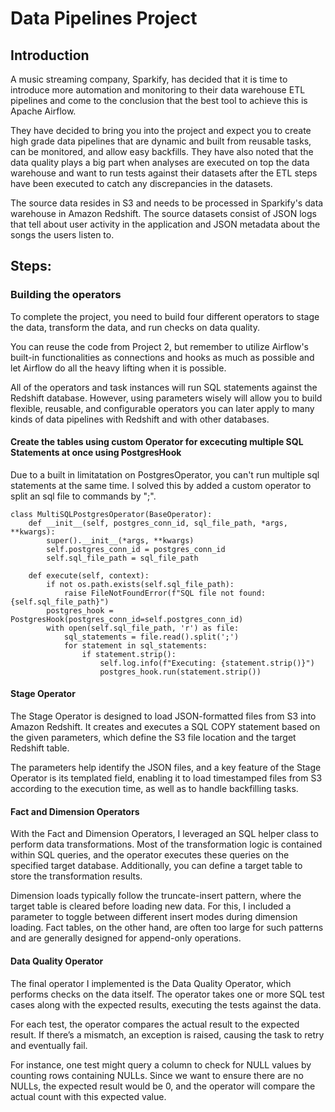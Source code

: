 # Data Pipelines Project


## Introduction
A music streaming company, Sparkify, has decided that it is time to introduce more automation and monitoring to their data warehouse ETL pipelines and come to the conclusion that the best tool to achieve this is Apache Airflow.

They have decided to bring you into the project and expect you to create high grade data pipelines that are dynamic and built from reusable tasks, can be monitored, and allow easy backfills. They have also noted that the data quality plays a big part when analyses are executed on top the data warehouse and want to run tests against their datasets after the ETL steps have been executed to catch any discrepancies in the datasets.

The source data resides in S3 and needs to be processed in Sparkify's data warehouse in Amazon Redshift. The source datasets consist of JSON logs that tell about user activity in the application and JSON metadata about the songs the users listen to.


## Steps:
### Building the operators
To complete the project, you need to build four different operators to stage the data, transform the data, and run checks on data quality.

You can reuse the code from Project 2, but remember to utilize Airflow's built-in functionalities as connections and hooks as much as possible and let Airflow do all the heavy lifting when it is possible.

All of the operators and task instances will run SQL statements against the Redshift database. However, using parameters wisely will allow you to build flexible, reusable, and configurable operators you can later apply to many kinds of data pipelines with Redshift and with other databases.

#### Create the tables using custom Operator for excecuting multiple SQL Statements at once using PostgresHook
Due to a built in limitatation on PostgresOperator, you can't run multiple sql statements at the same time.
I solved this by added a custom operator to split an sql file to commands by ";". 
```
class MultiSQLPostgresOperator(BaseOperator):
    def __init__(self, postgres_conn_id, sql_file_path, *args, **kwargs):
        super().__init__(*args, **kwargs)
        self.postgres_conn_id = postgres_conn_id
        self.sql_file_path = sql_file_path

    def execute(self, context):
        if not os.path.exists(self.sql_file_path):
            raise FileNotFoundError(f"SQL file not found: {self.sql_file_path}")
        postgres_hook = PostgresHook(postgres_conn_id=self.postgres_conn_id)
        with open(self.sql_file_path, 'r') as file:
            sql_statements = file.read().split(';')
            for statement in sql_statements:
                if statement.strip():
                    self.log.info(f"Executing: {statement.strip()}")
                    postgres_hook.run(statement.strip())
```

#### Stage Operator
The Stage Operator is designed to load JSON-formatted files from S3 into Amazon Redshift. It creates and executes a SQL COPY statement based on the given parameters, which define the S3 file location and the target Redshift table.

The parameters help identify the JSON files, and a key feature of the Stage Operator is its templated field, enabling it to load timestamped files from S3 according to the execution time, as well as to handle backfilling tasks.

#### Fact and Dimension Operators
With the Fact and Dimension Operators, I leveraged an SQL helper class to perform data transformations. Most of the transformation logic is contained within SQL queries, and the operator executes these queries on the specified target database. Additionally, you can define a target table to store the transformation results.

Dimension loads typically follow the truncate-insert pattern, where the target table is cleared before loading new data. For this, I included a parameter to toggle between different insert modes during dimension loading. Fact tables, on the other hand, are often too large for such patterns and are generally designed for append-only operations.

#### Data Quality Operator
The final operator I implemented is the Data Quality Operator, which performs checks on the data itself. The operator takes one or more SQL test cases along with the expected results, executing the tests against the data.

For each test, the operator compares the actual result to the expected result. If there’s a mismatch, an exception is raised, causing the task to retry and eventually fail.

For instance, one test might query a column to check for NULL values by counting rows containing NULLs. Since we want to ensure there are no NULLs, the expected result would be 0, and the operator will compare the actual count with this expected value.
